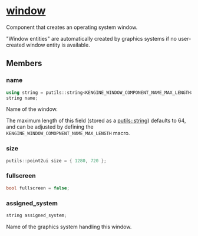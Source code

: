 # [window](window.hpp)

Component that creates an operating system window.

"Window entities" are automatically created by graphics systems if no user-created window entity is available.

## Members

### name

```cpp
using string = putils::string<KENGINE_WINDOW_COMPONENT_NAME_MAX_LENGTH>;
string name;
```

Name of the window.

The maximum length of this field (stored as a [putils::string](https://github.com/phisko/putils/blob/master/putils/string.md)) defaults to 64, and can be adjusted by defining the `KENGINE_WINDOW_COMOPNENT_NAME_MAX_LENGTH` macro.

### size

```cpp
putils::point2ui size = { 1280, 720 };
```

### fullscreen

```cpp
bool fullscreen = false;
```

### assigned_system

```cpp
string assigned_system;
```

Name of the graphics system handling this window.
